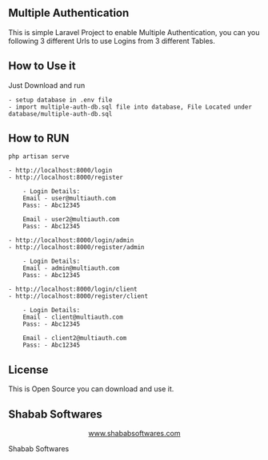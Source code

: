 ## Multiple Authentication

This is simple Laravel Project to enable Multiple Authentication, you can you following 3 different Urls to use Logins from 3 different Tables.

## How to Use it

Just Download and run 

    - setup database in .env file
    - import multiple-auth-db.sql file into database, File Located under database/multiple-auth-db.sql

## How to RUN

    php artisan serve

    - http://localhost:8000/login
    - http://localhost:8000/register

        - Login Details:
        Email - user@multiauth.com
        Pass: - Abc12345
        
        Email - user2@multiauth.com
        Pass: - Abc12345

    - http://localhost:8000/login/admin
    - http://localhost:8000/register/admin

        - Login Details:
        Email - admin@multiauth.com
        Pass: - Abc12345

    - http://localhost:8000/login/client
    - http://localhost:8000/register/client

        - Login Details:
        Email - client@multiauth.com
        Pass: - Abc12345
        
        Email - client2@multiauth.com
        Pass: - Abc12345

## License

This is Open Source you can download and use it.

## Shabab Softwares

<p align="center"><a href="https://www.shababsoftwares.com" target="_blank">www.shababsoftwares.com</a></p>

Shabab Softwares